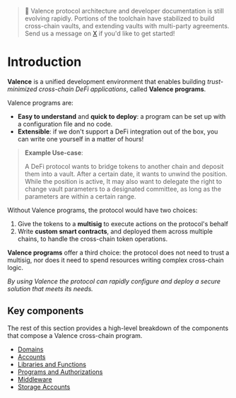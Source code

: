 > 🚧 Valence protocol architecture and developer documentation is still evolving rapidly. Portions of the toolchain have stabilized to build cross-chain vaults, and extending vaults with multi-party agreements. Send us a message on [X](https://x.com/valencezone) if you'd like to get started!

# Introduction

**Valence** is a unified development environment that enables building *trust-minimized cross-chain DeFi applications*, called **Valence programs**.

Valence programs are:

- **Easy to understand** and **quick to deploy**: a program can be set up with a configuration file and no code.
- **Extensible**: if we don't support a DeFi integration out of the box, you can write one yourself in a matter of hours!

> **Example Use-case**:
>
> A DeFi protocol wants to bridge tokens to another chain and deposit them into a vault. After a certain date, it wants to unwind the position. While the position is active, It may also want to delegate the right to change vault parameters to a designated committee, as long as the parameters are within a certain range.

Without Valence programs, the protocol would have two choices:  
1. Give the tokens to a **multisig** to execute actions on the protocol's behalf  
2. Write **custom smart contracts**, and deployed them across multiple chains, to handle the cross-chain token operations.

**Valence programs** offer a third choice: the protocol does not need to trust a multisig, nor does it need to spend resources writing complex cross-chain logic.

*By using Valence the protocol can rapidly configure and deploy a secure solution that meets its needs.*

## Key components

The rest of this section provides a high-level breakdown of the components that compose a Valence cross-chain program.

- [Domains](./domains.md)
- [Accounts](./accounts.md)
- [Libraries and Functions](./libraries_and_functions.md)
- [Programs and Authorizations](./programs_and_authorizations.md)
- [Middleware](./middleware.md)
- [Storage Accounts](./storage_account.md)